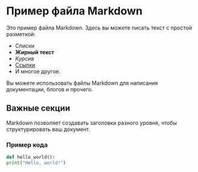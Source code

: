# Пример файла Markdown

Это пример файла Markdown. Здесь вы можете писать текст с простой разметкой:

- Списки
- **Жирный текст**
- _Курсив_
- [Ссылки](http://www.example.com)
- И многое другое.

Вы можете использовать файлы Markdown для написания документации, блогов и прочего.

## Важные секции

Markdown позволяет создавать заголовки разного уровня, чтобы структурировать ваш документ.

### Пример кода

```python
def hello_world():
print("Hello, world!")
```
